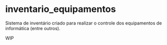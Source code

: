 # inventario_equipamentos

Sistema de inventário criado para realizar o controle dos equipamentos de informática (entre outros).

WIP
